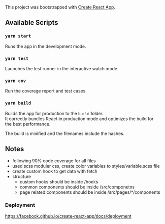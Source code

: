 This project was bootstrapped with [Create React App](https://github.com/facebook/create-react-app).

## Available Scripts

### `yarn start`

Runs the app in the development mode.<br />

### `yarn test`

Launches the test runner in the interactive watch mode.<br />

### `yarn cov`

Run the coverage report and test cases.<br />

### `yarn build`

Builds the app for production to the `build` folder.<br />
It correctly bundles React in production mode and optimizes the build for the best performance.

The build is minified and the filenames include the hashes.<br />

## Notes

- following 90% code coverage for all files
- used scss moduler css, create color variables to styles/variable.scss file
- create custom hook to get data with fetch
- structure
  - custom hooks should be inside /hooks
  - common components should be inside /src/componetns
  - page related components should be inside /src/pages/\*/components

### Deployment

https://facebook.github.io/create-react-app/docs/deployment
